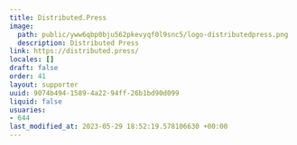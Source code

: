 ```yaml
---
title: Distributed.Press
image:
  path: public/yww6qbp0bju562pkevyqf0l9snc5/logo-distributedpress.png
  description: Distributed Press
link: https://distributed.press/
locales: []
draft: false
order: 41
layout: supporter
uuid: 9074b494-1589-4a22-94ff-26b1bd90d099
liquid: false
usuaries:
- 644
last_modified_at: 2023-05-29 18:52:19.578106630 +00:00
---
```


